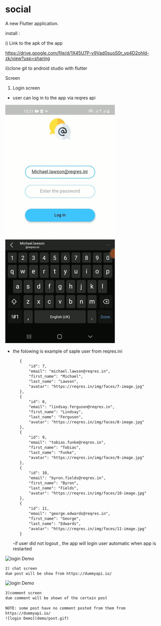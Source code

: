 # social

A new Flutter application.


install :

 i) Link to the apk of the app

 https://drive.google.com/file/d/1X45U7P-y9Vad0suoS0r_yp4D2ohld-zk/view?usp=sharing

 ii)clone git to android studio with flutter

Screen




1) Login screen

 - user can log in to the app via reqres api

![login Demo](demo/login.gif)

 - the folowing is example of saple user from reqres.ini


          {
              "id": 7,
              "email": "michael.lawson@reqres.in",
              "first_name": "Michael",
              "last_name": "Lawson",
              "avatar": "https://reqres.in/img/faces/7-image.jpg"
          },
          {
              "id": 8,
              "email": "lindsay.ferguson@reqres.in",
              "first_name": "Lindsay",
              "last_name": "Ferguson",
              "avatar": "https://reqres.in/img/faces/8-image.jpg"
          },
          {
              "id": 9,
              "email": "tobias.funke@reqres.in",
              "first_name": "Tobias",
              "last_name": "Funke",
              "avatar": "https://reqres.in/img/faces/9-image.jpg"
          },
          {
              "id": 10,
              "email": "byron.fields@reqres.in",
              "first_name": "Byron",
              "last_name": "Fields",
              "avatar": "https://reqres.in/img/faces/10-image.jpg"
          },
          {
              "id": 11,
              "email": "george.edwards@reqres.in",
              "first_name": "George",
              "last_name": "Edwards",
              "avatar": "https://reqres.in/img/faces/11-image.jpg"
          }

    -if user did not logout , the app will login user automatic when app is restarted

![login Demo](demo/automatic.gif)

    2) chat screen
    dum post will be show from https://dummyapi.io/

   ![login Demo](demo/post.gif)

    3)comment screen
    dum comment will be shown of the certain post

    NOTE: some post have no comment posted from them from https://dummyapi.io/
    ![login Demo](demo/post.gif)
